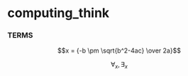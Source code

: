 # computing_think

### TERMS

$$x = {-b \pm \sqrt{b^2-4ac} \over 2a}$$  

$${\forall}_x, {\exists}_x$$  
